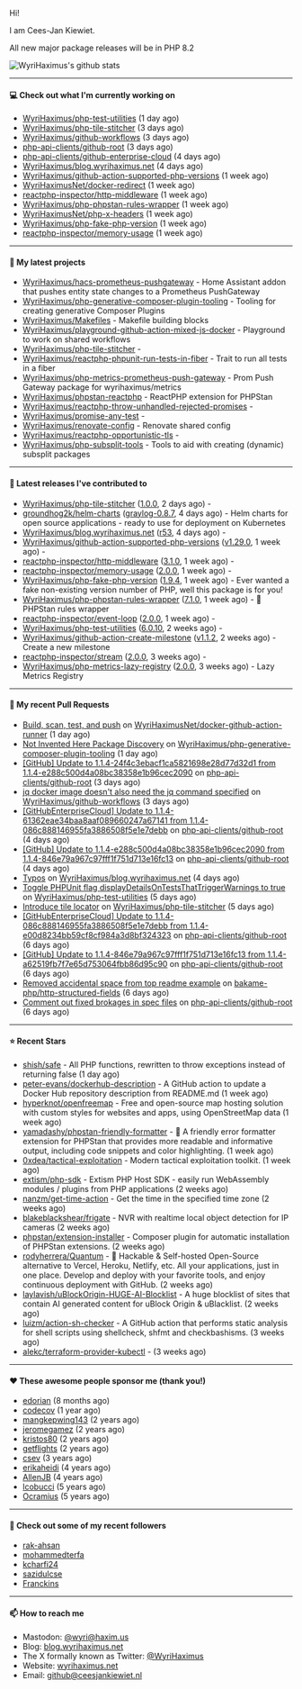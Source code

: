 Hi!

I am Cees-Jan Kiewiet.

All new major package releases will be in PHP 8.2

![WyriHaximus's github stats](https://github-readme-stats.vercel.app/api?username=WyriHaximus&show_icons=true)

---

#### 💻 Check out what I'm currently working on

- [WyriHaximus/php-test-utilities](https://github.com/WyriHaximus/php-test-utilities) (1 day ago)
- [WyriHaximus/php-tile-stitcher](https://github.com/WyriHaximus/php-tile-stitcher) (3 days ago)
- [WyriHaximus/github-workflows](https://github.com/WyriHaximus/github-workflows) (3 days ago)
- [php-api-clients/github-root](https://github.com/php-api-clients/github-root) (3 days ago)
- [php-api-clients/github-enterprise-cloud](https://github.com/php-api-clients/github-enterprise-cloud) (4 days ago)
- [WyriHaximus/blog.wyrihaximus.net](https://github.com/WyriHaximus/blog.wyrihaximus.net) (4 days ago)
- [WyriHaximus/github-action-supported-php-versions](https://github.com/WyriHaximus/github-action-supported-php-versions) (1 week ago)
- [WyriHaximusNet/docker-redirect](https://github.com/WyriHaximusNet/docker-redirect) (1 week ago)
- [reactphp-inspector/http-middleware](https://github.com/reactphp-inspector/http-middleware) (1 week ago)
- [WyriHaximus/php-phpstan-rules-wrapper](https://github.com/WyriHaximus/php-phpstan-rules-wrapper) (1 week ago)
- [WyriHaximusNet/php-x-headers](https://github.com/WyriHaximusNet/php-x-headers) (1 week ago)
- [WyriHaximus/php-fake-php-version](https://github.com/WyriHaximus/php-fake-php-version) (1 week ago)
- [reactphp-inspector/memory-usage](https://github.com/reactphp-inspector/memory-usage) (1 week ago)

---

#### 🌱 My latest projects

- [WyriHaximus/hacs-prometheus-pushgateway](https://github.com/WyriHaximus/hacs-prometheus-pushgateway) - Home Assistant addon that pushes entity state changes to a Prometheus PushGateway
- [WyriHaximus/php-generative-composer-plugin-tooling](https://github.com/WyriHaximus/php-generative-composer-plugin-tooling) - Tooling for creating generative Composer Plugins
- [WyriHaximus/Makefiles](https://github.com/WyriHaximus/Makefiles) - Makefile building blocks
- [WyriHaximus/playground-github-action-mixed-js-docker](https://github.com/WyriHaximus/playground-github-action-mixed-js-docker) - Playground to work on shared workflows
- [WyriHaximus/php-tile-stitcher](https://github.com/WyriHaximus/php-tile-stitcher) - 
- [WyriHaximus/reactphp-phpunit-run-tests-in-fiber](https://github.com/WyriHaximus/reactphp-phpunit-run-tests-in-fiber) - Trait to run all tests in a fiber
- [WyriHaximus/php-metrics-prometheus-push-gateway](https://github.com/WyriHaximus/php-metrics-prometheus-push-gateway) - Prom Push Gateway package for wyrihaximus/metrics
- [WyriHaximus/phpstan-reactphp](https://github.com/WyriHaximus/phpstan-reactphp) - ReactPHP extension for PHPStan
- [WyriHaximus/reactphp-throw-unhandled-rejected-promises](https://github.com/WyriHaximus/reactphp-throw-unhandled-rejected-promises) - 
- [WyriHaximus/promise-any-test](https://github.com/WyriHaximus/promise-any-test) - 
- [WyriHaximus/renovate-config](https://github.com/WyriHaximus/renovate-config) - Renovate shared config
- [WyriHaximus/reactphp-opportunistic-tls](https://github.com/WyriHaximus/reactphp-opportunistic-tls) - 
- [WyriHaximus/php-subsplit-tools](https://github.com/WyriHaximus/php-subsplit-tools) - Tools to aid with creating (dynamic) subsplit packages

---

#### 🔭 Latest releases I've contributed to

- [WyriHaximus/php-tile-stitcher](https://github.com/WyriHaximus/php-tile-stitcher) ([1.0.0](https://github.com/WyriHaximus/php-tile-stitcher/releases/tag/1.0.0), 2 days ago) - 
- [groundhog2k/helm-charts](https://github.com/groundhog2k/helm-charts) ([graylog-0.8.7](https://github.com/groundhog2k/helm-charts/releases/tag/graylog-0.8.7), 4 days ago) - Helm charts for open source applications - ready to use for deployment on Kubernetes
- [WyriHaximus/blog.wyrihaximus.net](https://github.com/WyriHaximus/blog.wyrihaximus.net) ([r53](https://github.com/WyriHaximus/blog.wyrihaximus.net/releases/tag/r53), 4 days ago) - 
- [WyriHaximus/github-action-supported-php-versions](https://github.com/WyriHaximus/github-action-supported-php-versions) ([v1.29.0](https://github.com/WyriHaximus/github-action-supported-php-versions/releases/tag/v1.29.0), 1 week ago) - 
- [reactphp-inspector/http-middleware](https://github.com/reactphp-inspector/http-middleware) ([3.1.0](https://github.com/reactphp-inspector/http-middleware/releases/tag/3.1.0), 1 week ago) - 
- [reactphp-inspector/memory-usage](https://github.com/reactphp-inspector/memory-usage) ([2.0.0](https://github.com/reactphp-inspector/memory-usage/releases/tag/2.0.0), 1 week ago) - 
- [WyriHaximus/php-fake-php-version](https://github.com/WyriHaximus/php-fake-php-version) ([1.9.4](https://github.com/WyriHaximus/php-fake-php-version/releases/tag/1.9.4), 1 week ago) - Ever wanted a fake non-existing version number of PHP, well this package is for you!
- [WyriHaximus/php-phpstan-rules-wrapper](https://github.com/WyriHaximus/php-phpstan-rules-wrapper) ([7.1.0](https://github.com/WyriHaximus/php-phpstan-rules-wrapper/releases/tag/7.1.0), 1 week ago) - 🌯 PHPStan rules wrapper
- [reactphp-inspector/event-loop](https://github.com/reactphp-inspector/event-loop) ([2.0.0](https://github.com/reactphp-inspector/event-loop/releases/tag/2.0.0), 1 week ago) - 
- [WyriHaximus/php-test-utilities](https://github.com/WyriHaximus/php-test-utilities) ([6.0.10](https://github.com/WyriHaximus/php-test-utilities/releases/tag/6.0.10), 2 weeks ago) - 
- [WyriHaximus/github-action-create-milestone](https://github.com/WyriHaximus/github-action-create-milestone) ([v1.1.2](https://github.com/WyriHaximus/github-action-create-milestone/releases/tag/v1.1.2), 2 weeks ago) - Create a new milestone
- [reactphp-inspector/stream](https://github.com/reactphp-inspector/stream) ([2.0.0](https://github.com/reactphp-inspector/stream/releases/tag/2.0.0), 3 weeks ago) - 
- [WyriHaximus/php-metrics-lazy-registry](https://github.com/WyriHaximus/php-metrics-lazy-registry) ([2.0.0](https://github.com/WyriHaximus/php-metrics-lazy-registry/releases/tag/2.0.0), 3 weeks ago) - Lazy Metrics Registry

---

#### 🔨 My recent Pull Requests

- [Build, scan, test, and push](https://github.com/WyriHaximusNet/docker-github-action-runner/pull/12) on [WyriHaximusNet/docker-github-action-runner](https://github.com/WyriHaximusNet/docker-github-action-runner) (1 day ago)
- [Not Invented Here Package Discovery](https://github.com/WyriHaximus/php-generative-composer-plugin-tooling/pull/4) on [WyriHaximus/php-generative-composer-plugin-tooling](https://github.com/WyriHaximus/php-generative-composer-plugin-tooling) (1 day ago)
- [[GitHub] Update to 1.1.4-24f4c3ebacf1ca5821698e28d77d32d1 from 1.1.4-e288c500d4a08bc38358e1b96cec2090](https://github.com/php-api-clients/github-root/pull/1310) on [php-api-clients/github-root](https://github.com/php-api-clients/github-root) (3 days ago)
- [jq docker image doesn&#39;t also need the jq command specified](https://github.com/WyriHaximus/github-workflows/pull/43) on [WyriHaximus/github-workflows](https://github.com/WyriHaximus/github-workflows) (3 days ago)
- [[GitHubEnterpriseCloud] Update to 1.1.4-61362eae34baa8aaf089660247a67141 from 1.1.4-086c888146955fa3886508f5e1e7debb](https://github.com/php-api-clients/github-root/pull/1309) on [php-api-clients/github-root](https://github.com/php-api-clients/github-root) (4 days ago)
- [[GitHub] Update to 1.1.4-e288c500d4a08bc38358e1b96cec2090 from 1.1.4-846e79a967c97fff1f751d713e16fc13](https://github.com/php-api-clients/github-root/pull/1308) on [php-api-clients/github-root](https://github.com/php-api-clients/github-root) (4 days ago)
- [Typos](https://github.com/WyriHaximus/blog.wyrihaximus.net/pull/200) on [WyriHaximus/blog.wyrihaximus.net](https://github.com/WyriHaximus/blog.wyrihaximus.net) (4 days ago)
- [Toggle PHPUnit flag displayDetailsOnTestsThatTriggerWarnings to true](https://github.com/WyriHaximus/php-test-utilities/pull/947) on [WyriHaximus/php-test-utilities](https://github.com/WyriHaximus/php-test-utilities) (5 days ago)
- [Introduce tile locator](https://github.com/WyriHaximus/php-tile-stitcher/pull/14) on [WyriHaximus/php-tile-stitcher](https://github.com/WyriHaximus/php-tile-stitcher) (5 days ago)
- [[GitHubEnterpriseCloud] Update to 1.1.4-086c888146955fa3886508f5e1e7debb from 1.1.4-e00d8234bb59cf8cf984a3d8bf324323](https://github.com/php-api-clients/github-root/pull/1307) on [php-api-clients/github-root](https://github.com/php-api-clients/github-root) (6 days ago)
- [[GitHub] Update to 1.1.4-846e79a967c97fff1f751d713e16fc13 from 1.1.4-a62519fb7f7e65d753064fbb86d95c90](https://github.com/php-api-clients/github-root/pull/1306) on [php-api-clients/github-root](https://github.com/php-api-clients/github-root) (6 days ago)
- [Removed accidental space from top readme example](https://github.com/bakame-php/http-structured-fields/pull/9) on [bakame-php/http-structured-fields](https://github.com/bakame-php/http-structured-fields) (6 days ago)
- [Comment out fixed brokages in spec files](https://github.com/php-api-clients/github-root/pull/1305) on [php-api-clients/github-root](https://github.com/php-api-clients/github-root) (6 days ago)

---

#### ⭐ Recent Stars

- [shish/safe](https://github.com/shish/safe) - All PHP functions, rewritten to throw exceptions instead of returning false (1 day ago)
- [peter-evans/dockerhub-description](https://github.com/peter-evans/dockerhub-description) - A GitHub action to update a Docker Hub repository description from README.md (1 week ago)
- [hyperknot/openfreemap](https://github.com/hyperknot/openfreemap) - Free and open-source map hosting solution with custom styles for websites and apps, using OpenStreetMap data (1 week ago)
- [yamadashy/phpstan-friendly-formatter](https://github.com/yamadashy/phpstan-friendly-formatter) - 🤝 A friendly error formatter extension for PHPStan that provides more readable and informative output, including code snippets and color highlighting. (1 week ago)
- [0xdea/tactical-exploitation](https://github.com/0xdea/tactical-exploitation) - Modern tactical exploitation toolkit. (1 week ago)
- [extism/php-sdk](https://github.com/extism/php-sdk) - Extism PHP Host SDK - easily run WebAssembly modules / plugins from PHP applications (2 weeks ago)
- [nanzm/get-time-action](https://github.com/nanzm/get-time-action) - Get the time in the specified time zone (2 weeks ago)
- [blakeblackshear/frigate](https://github.com/blakeblackshear/frigate) - NVR with realtime local object detection for IP cameras (2 weeks ago)
- [phpstan/extension-installer](https://github.com/phpstan/extension-installer) - Composer plugin for automatic installation of PHPStan extensions. (2 weeks ago)
- [rodyherrera/Quantum](https://github.com/rodyherrera/Quantum) - 🚀 Hackable &amp; Self-hosted Open-Source alternative to Vercel, Heroku, Netlify, etc. All your applications, just in one place. Develop and deploy with your favorite tools, and enjoy continuous deployment with GitHub.  (2 weeks ago)
- [laylavish/uBlockOrigin-HUGE-AI-Blocklist](https://github.com/laylavish/uBlockOrigin-HUGE-AI-Blocklist) - A huge blocklist of sites that contain AI generated content for uBlock Origin &amp; uBlacklist. (2 weeks ago)
- [luizm/action-sh-checker](https://github.com/luizm/action-sh-checker) - A GitHub action that performs static analysis for shell scripts using shellcheck, shfmt and checkbashisms. (3 weeks ago)
- [alekc/terraform-provider-kubectl](https://github.com/alekc/terraform-provider-kubectl) -  (3 weeks ago)

---

#### ❤️ These awesome people sponsor me (thank you!)

- [edorian](https://github.com/edorian) (8 months ago)
- [codecov](https://github.com/codecov) (1 year ago)
- [mangkepwing143](https://github.com/mangkepwing143) (2 years ago)
- [jeromegamez](https://github.com/jeromegamez) (2 years ago)
- [kristos80](https://github.com/kristos80) (2 years ago)
- [getflights](https://github.com/getflights) (2 years ago)
- [csev](https://github.com/csev) (3 years ago)
- [erikaheidi](https://github.com/erikaheidi) (4 years ago)
- [AllenJB](https://github.com/AllenJB) (4 years ago)
- [lcobucci](https://github.com/lcobucci) (5 years ago)
- [Ocramius](https://github.com/Ocramius) (5 years ago)

---

#### 👯 Check out some of my recent followers

- [rak-ahsan](https://github.com/rak-ahsan)
- [mohammedterfa](https://github.com/mohammedterfa)
- [kcharfi24](https://github.com/kcharfi24)
- [sazidulcse](https://github.com/sazidulcse)
- [Franckins](https://github.com/Franckins)

---

#### 📫 How to reach me

- Mastodon: [@wyri@haxim.us](https://toot-toot.wyrihaxim.us/@wyri)
- Blog: [blog.wyrihaximus.net](https://blog.wyrihaximus.net/)
- The X formally known as Twitter: [@WyriHaximus](https://twitter.com/WyriHaximus)
- Website: [wyrihaximus.net](https://wyrihaximus.net/)
- Email: [github@ceesjankiewiet.nl](mailto:github@ceesjankiewiet.nl)
